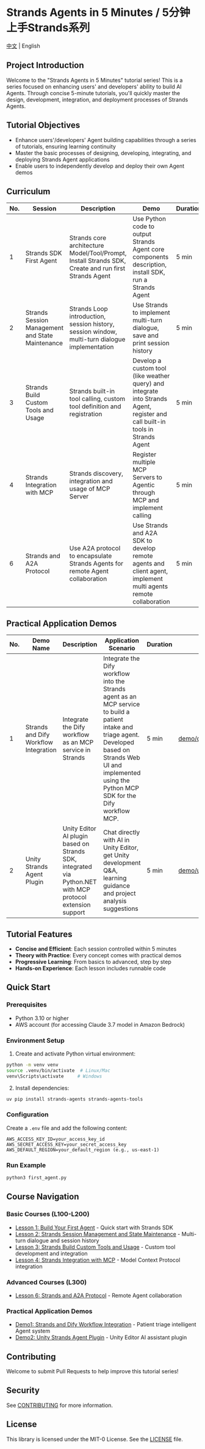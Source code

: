 # Strands Agents in 5 Minutes / 5分钟上手Strands系列

[中文](README.md) | English

## Project Introduction
Welcome to the "Strands Agents in 5 Minutes" tutorial series! This is a series focused on enhancing users' and developers' ability to build AI Agents. Through concise 5-minute tutorials, you'll quickly master the design, development, integration, and deployment processes of Strands Agents.

## Tutorial Objectives
- Enhance users'/developers' Agent building capabilities through a series of tutorials, ensuring learning continuity
- Master the basic processes of designing, developing, integrating, and deploying Strands Agent applications
- Enable users to independently develop and deploy their own Agent demos

## Curriculum
| No. | Session | Description | Demo | Duration | Level | Directory |
|-----|---------|-------------|------|----------|-------|-----------|
| 1 | Strands SDK First Agent | Strands core architecture Model/Tool/Prompt, Install Strands SDK, Create and run first Strands Agent | Use Python code to output Strands Agent core components description, install SDK, run a Strands Agent | 5 min | L100 | [01_first_agent](01_first_agent/) |
| 2 | Strands Session Management and State Maintenance | Strands Loop introduction, session history, session window, multi-turn dialogue implementation | Use Strands to implement multi-turn dialogue, save and print session history | 5 min | L200 | [02_strands_session](02_strands_session/) |
| 3 | Strands Build Custom Tools and Usage | Strands built-in tool calling, custom tool definition and registration | Develop a custom tool (like weather query) and integrate into Strands Agent, register and call built-in tools in Strands Agent | 5 min | L200 | [03_strands_tooluse](03_strands_tooluse/) |
| 4 | Strands Integration with MCP | Strands discovery, integration and usage of MCP Server | Register multiple MCP Servers to Agentic through MCP and implement calling | 5 min | L200 | [04_strands_mcp](04_strands_mcp/) |
| 6 | Strands and A2A Protocol | Use A2A protocol to encapsulate Strands Agents for remote Agent collaboration | Use Strands and A2A SDK to develop remote agents and client agent, implement multi agents remote collaboration | 5 min | L300 | [06_a2a_agents](06_a2a_agents/) |

## Practical Application Demos
| No. | Demo Name | Description | Application Scenario | Duration | Directory |
|-----|-----------|-------------|---------------------|----------|-----------|
| 1 | Strands and Dify Workflow Integration | Integrate the Dify workflow as an MCP service in Strands | Integrate the Dify workflow into the Strands agent as an MCP service to build a patient intake and triage agent. Developed based on Strands Web UI and implemented using the Python MCP SDK for the Dify workflow MCP. | 5 min | [demo/difymcp_strandsagent_demo](demo/difymcp_strandsagent_demo/) |
| 2 | Unity Strands Agent Plugin | Unity Editor AI plugin based on Strands SDK, integrated via Python.NET with MCP protocol extension support | Chat directly with AI in Unity Editor, get Unity development Q&A, learning guidance and project analysis suggestions | 5 min | [demo/unity-strands-agent](demo/unity-strands-agent/) |

## Tutorial Features
- **Concise and Efficient**: Each session controlled within 5 minutes
- **Theory with Practice**: Every concept comes with practical demos
- **Progressive Learning**: From basics to advanced, step by step
- **Hands-on Experience**: Each lesson includes runnable code

## Quick Start

### Prerequisites
- Python 3.10 or higher
- AWS account (for accessing Claude 3.7 model in Amazon Bedrock)

### Environment Setup
1. Create and activate Python virtual environment:
```bash
python -m venv venv
source .venv/bin/activate  # Linux/Mac
venv\Scripts\activate     # Windows
```

2. Install dependencies:
```bash
uv pip install strands-agents strands-agents-tools
```

### Configuration
Create a `.env` file and add the following content:
```
AWS_ACCESS_KEY_ID=your_access_key_id
AWS_SECRET_ACCESS_KEY=your_secret_access_key
AWS_DEFAULT_REGION=your_default_region (e.g., us-east-1)
```

### Run Example
```bash
python3 first_agent.py
```

## Course Navigation

### Basic Courses (L100-L200)
- [Lesson 1: Build Your First Agent](01_first_agent/README.md) - Quick start with Strands SDK
- [Lesson 2: Strands Session Management and State Maintenance](02_strands_session/) - Multi-turn dialogue and session history
- [Lesson 3: Strands Build Custom Tools and Usage](03_strands_tooluse/) - Custom tool development and integration
- [Lesson 4: Strands Integration with MCP](04_strands_mcp/README.md) - Model Context Protocol integration

### Advanced Courses (L300)
- [Lesson 6: Strands and A2A Protocol](06_a2a_agents/) - Remote Agent collaboration

### Practical Application Demos
- [Demo1: Strands and Dify Workflow Integration](demo/difymcp_strandsagent_demo/) - Patient triage intelligent Agent system
- [Demo2: Unity Strands Agent Plugin](demo/unity-strands-agent/) - Unity Editor AI assistant plugin

## Contributing
Welcome to submit Pull Requests to help improve this tutorial series!

## Security
See [CONTRIBUTING](CONTRIBUTING.md) for more information.

## License
This library is licensed under the MIT-0 License. See the [LICENSE](LICENSE) file.